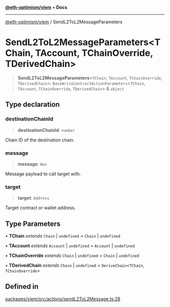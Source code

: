 [**@eth-optimism/viem**](../README.md) • **Docs**

***

[@eth-optimism/viem](../README.md) / SendL2ToL2MessageParameters

# SendL2ToL2MessageParameters\<TChain, TAccount, TChainOverride, TDerivedChain\>

> **SendL2ToL2MessageParameters**\<`TChain`, `TAccount`, `TChainOverride`, `TDerivedChain`\>: `BaseWriteContractActionParameters`\<`TChain`, `TAccount`, `TChainOverride`, `TDerivedChain`\> & `object`

## Type declaration

### destinationChainId

> **destinationChainId**: `number`

Chain ID of the destination chain.

### message

> **message**: `Hex`

Message payload to call target with.

### target

> **target**: `Address`

Target contract or wallet address.

## Type Parameters

• **TChain** *extends* `Chain` \| `undefined` = `Chain` \| `undefined`

• **TAccount** *extends* `Account` \| `undefined` = `Account` \| `undefined`

• **TChainOverride** *extends* `Chain` \| `undefined` = `Chain` \| `undefined`

• **TDerivedChain** *extends* `Chain` \| `undefined` = `DeriveChain`\<`TChain`, `TChainOverride`\>

## Defined in

[packages/viem/src/actions/sendL2ToL2Message.ts:28](https://github.com/ethereum-optimism/ecosystem/blob/c1e85d9590ff961efd71aa28bb561bf44dbc4c2d/packages/viem/src/actions/sendL2ToL2Message.ts#L28)
